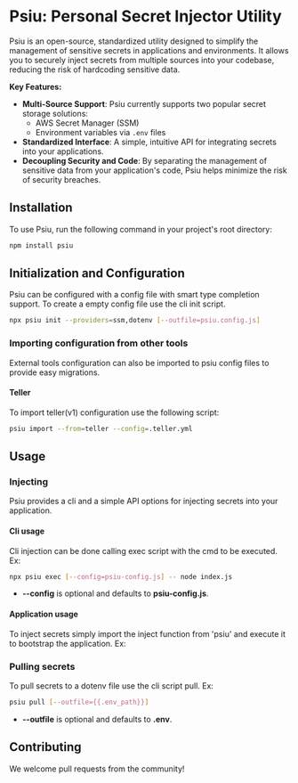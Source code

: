 # **Psiu: Personal Secret Injector Utility**

Psiu is an open-source, standardized utility designed to simplify the management of sensitive secrets in applications and environments. It allows you to securely inject secrets from multiple sources into your codebase, reducing the risk of hardcoding sensitive data.

**Key Features:**

- **Multi-Source Support**: Psiu currently supports two popular secret storage solutions:
  - AWS Secret Manager (SSM)
  - Environment variables via `.env` files
- **Standardized Interface**: A simple, intuitive API for integrating secrets into your applications.
- **Decoupling Security and Code**: By separating the management of sensitive data from your application's code, Psiu helps minimize the risk of security breaches.

## **Installation**

To use Psiu, run the following command in your project's root directory:

```bash
npm install psiu
```

## **Initialization and Configuration**

Psiu can be configured with a config file with smart type completion support. To create a empty config file use the cli init script.

```bash
npx psiu init --providers=ssm,dotenv [--outfile=psiu.config.js]
```

### Importing configuration from other tools

External tools configuration can also be imported to psiu config files to provide easy migrations.

#### Teller

To import teller(v1) configuration use the following script:

```bash
psiu import --from=teller --config=.teller.yml
```

## **Usage**

### Injecting

Psiu provides a cli and a simple API options for injecting secrets into your application.

#### Cli usage

Cli injection can be done calling exec script with the cmd to be executed. Ex:

```bash
npx psiu exec [--config=psiu-config.js] -- node index.js
```

- **--config** is optional and defaults to **psiu-config.js**.

#### Application usage

To inject secrets simply import the inject function from 'psiu' and execute it to bootstrap the application. Ex:

### Pulling secrets

To pull secrets to a dotenv file use the cli script pull. Ex:

```bash
psiu pull [--outfile={{.env_path}}]
```

- **--outfile** is optional and defaults to **.env**.

## **Contributing**

We welcome pull requests from the community!
